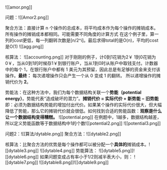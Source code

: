 ![[amor.png]]

问题：![[Amor2.png]]

聚合方法：直接计算 n 个操作的总成本，将平均成本作为每个操作的摊销成本。所有操作的摊销成本都相同。可能需要不同角度的计算方式
	在这个例子里，算一列的cost更低，每一列翻转次数是[n/2^i]。最后求得total的是O(n)，平均的cost是O(1)
![[agg.png]]

核算法：
![[accounting.png]]
	对于刚刚的例子，计0到1花销为2￥ 1到0花销为0￥，当从0到1的时候存1￥到银行账户，当从1到0时从账户中取钱支付。计数器中的每个 1，在银行账户中都有 1 美元为其预留，因此总是有足够的资金来支付该操作。**最终：**  每次递增操作只会产生一个从 0 变成 1 的翻转。  所以递增操作的摊销代价为 **2**。

势能法：在这种方法中，我们为每个数据结构关联一个**势能（potential energy）**。势能代表“造成破坏的潜力”。**摊销代价 = 实际代价 + 新势能 − 旧势能**   即：必须为数据结构势能的增加付出代价。如果某个操作的实际代价很大，但大幅降低了势能，那么它的摊销代价就会很低。如何找到合适的势能函数：**观察是什么让一个数据结构变得糟糕。**
![[potential.png]]
	在例题中，1越多，数据结构越差，所以定义势能函数等于数据结构中1的个数![[potential2.png]]
	![[potential3.png]]

问题2：![[算法/dytable.png]]
聚合方法：![[dytable2.png]]

核算法：比聚合方法的优势是每个操作都可以被分配一个**具体的**摊销成本。![[dytable3.png]]
![[dytable4.png]]
势能算法：
![[dytable5.png]]![[dytable6.png]]
如果问题变成占有率小于1/2则减半表大小，则：
![[dytable7.png]]
![[dytable8.png]]![[dytable9.png]]